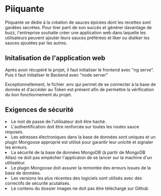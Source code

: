 <h1>Piiquante</h1>

Piiquante se dédie à la création de sauces épicées dont les recettes sont gardées
secrètes. Pour tirer parti de son succès et générer davantage de buzz, l'entreprise
souhaite créer une application web dans laquelle les utilisateurs peuvent ajouter
leurs sauces préférées et liker ou disliker les sauces ajoutées par les autres.

<h2>Initalisation de l'application web</h2>

Après avoir récupéré le projet, il faut initialiser le frontend avec "ng serve".
Puis il faut initialiser le Backend avec "node server"

Exceptionnellement, le fichier .env qui permet de se connecter à la base de donnée et d'accéder au Token
est présent afin de permettre la vérification du bon fonctionnement du projet.

<h2>Exigences de sécurité</h2>

<li>Le mot de passe de l'utilisateur doit être haché.</li>
<li>L'authentification doit être renforcée sur toutes les routes sauce requises.</li>
<li>Les adresses électroniques dans la base de données sont uniques et un plugin Mongoose approprié 
est utilisé pour garantir leur unicité et signaler les erreurs.</li>
<li>La sécurité de la base de données MongoDB (à partir de MongoDB Atlas) ne doit pas empêcher 
l'applicaton de se lancer sur la machine d'un utilisateur.</li>
<li>Le plugin Mongoose doit assurer la remontée des erreurs issues de la base de données.</li>
<li>Les versions les plus récentes des logiciels sont utilisés avec des correctifs de sécurité acutalisés.</li>
<li>Le contenu du dossier images ne doit pas être téléchargé sur Github</li>
